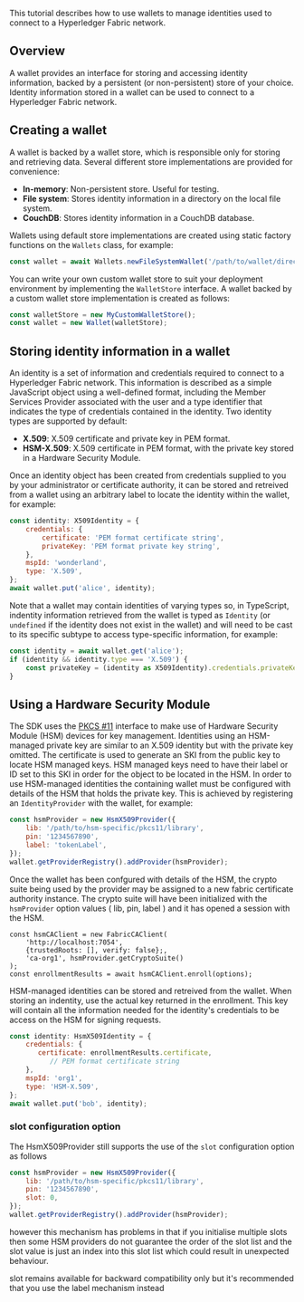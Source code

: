 This tutorial describes how to use wallets to manage identities used to connect to a Hyperledger Fabric
network.

## Overview

A wallet provides an interface for storing and accessing identity information, backed by a persistent (or
non-persistent) store of your choice. Identity information stored in a wallet can be used to connect to a Hyperledger
Fabric network.

## Creating a wallet

A wallet is backed by a wallet store, which is responsible only for storing and retrieving data. Several different
store implementations are provided for convenience:
* **In-memory**: Non-persistent store. Useful for testing.
* **File system**: Stores identity information in a directory on the local file system.
* **CouchDB**: Stores identity information in a CouchDB database.

Wallets using default store implementations are created using static factory functions on the `Wallets` class, for
example:
```javascript
const wallet = await Wallets.newFileSystemWallet('/path/to/wallet/directory');
```

You can write your own custom wallet store to suit your deployment environment by implementing the `WalletStore`
interface. A wallet backed by a custom wallet store implementation is created as follows:
```javascript
const walletStore = new MyCustomWalletStore();
const wallet = new Wallet(walletStore);
```

## Storing identity information in a wallet

An identity is a set of information and credentials required to connect to a Hyperledger Fabric network. This
information is described as a simple JavaScript object using a well-defined format, including the Member Services
Provider associated with the user and a type identifier that indicates the type of credentials contained in the
identity. Two identity types are supported by default:
* **X.509**: X.509 certificate and private key in PEM format.
* **HSM-X.509**: X.509 certificate in PEM format, with the private key stored in a Hardware Security Module.

Once an identity object has been created from credentials supplied to you by your administrator or certificate
authority, it can be stored and retreived from a wallet using an arbitrary label to locate the identity within the
wallet, for example:
```javascript
const identity: X509Identity = {
    credentials: {
        certificate: 'PEM format certificate string',
        privateKey: 'PEM format private key string',
    },
    mspId: 'wonderland',
    type: 'X.509',
};
await wallet.put('alice', identity);
```

Note that a wallet may contain identities of varying types so, in TypeScript, indentity information retrieved from the
wallet is typed as `Identity` (or `undefined` if the identity does not exist in the wallet) and will need to be cast to
its specific subtype to access type-specific information, for example:
```javascript
const identity = await wallet.get('alice');
if (identity && identity.type === 'X.509') {
	const privateKey = (identity as X509Identity).credentials.privateKey;
}
```

## Using a Hardware Security Module

The SDK uses the [PKCS #11](https://en.wikipedia.org/wiki/PKCS_11) interface to
make use of Hardware Security Module (HSM) devices for key management. Identities
using an HSM-managed private key are similar to an X.509 identity but with the
private key omitted. The certificate is used to generate an SKI from the public key
to locate HSM managed keys. HSM managed keys need to have their label or ID set to
this SKI in order for the object to be located in the HSM.
In order to use HSM-managed identities the containing wallet must be configured
with details of the HSM that holds the private key. This is achieved by registering
an `IdentityProvider` with the wallet, for example:
```javascript
const hsmProvider = new HsmX509Provider({
    lib: '/path/to/hsm-specific/pkcs11/library',
    pin: '1234567890',
    label: 'tokenLabel',
});
wallet.getProviderRegistry().addProvider(hsmProvider);
```

Once the wallet has been confgured with details of the HSM, the crypto suite being
used by the provider may be assigned to a new fabric certificate authority instance.
The crypto suite will have been initialized with the `hsmProvider` option values
( lib, pin, label ) and it has opened a session with the HSM.

```
const hsmCAClient = new FabricCAClient(
    'http://localhost:7054',
    {trustedRoots: [], verify: false};,
    'ca-org1', hsmProvider.getCryptoSuite()
);
const enrollmentResults = await hsmCAClient.enroll(options);
```

HSM-managed identities can be stored and retreived from the wallet. When storing
an indentity, use the actual key returned in the enrollment. This key will contain
all the information needed for the identity's credentials to be access on the HSM
for signing requests.

```javascript
const identity: HsmX509Identity = {
    credentials: {
       certificate: enrollmentResults.certificate,
          // PEM format certificate string
    },
    mspId: 'org1',
    type: 'HSM-X.509',
};
await wallet.put('bob', identity);
```

### slot configuration option
The HsmX509Provider still supports the use of the `slot` configuration option as follows
```javascript
const hsmProvider = new HsmX509Provider({
    lib: '/path/to/hsm-specific/pkcs11/library',
    pin: '1234567890',
    slot: 0,
});
wallet.getProviderRegistry().addProvider(hsmProvider);
```

however this mechanism has problems in that if you initialise multiple slots then some HSM providers
do not guarantee the order of the slot list and the slot value is just an index into this slot list
which could result in unexpected behaviour.

slot remains available for backward compatibility only but it's recommended that you use the label
mechanism instead
